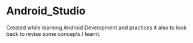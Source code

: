 # Android_Studio
Created while learning Android Development and practices it also to look back to revise some concepts I learnt.
